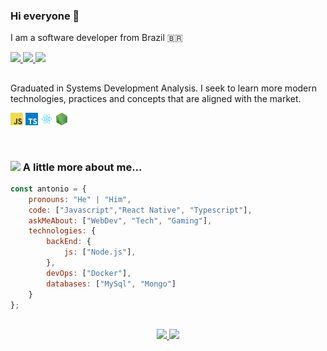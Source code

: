 ### Hi everyone 🖖
I am a software developer from Brazil 🇧🇷

<p align="left">
  <a href="mailto:antoniopsilva083@gmail.com" alt="Gmail">
  <img src="https://img.shields.io/badge/-Antonio%20Silva-red?style=flat-square&logo=Gmail&logoColor=white&link=mailto:antoniopsilva083@gmail.com" />
 </a>
  
  <a href="https://www.linkedin.com/in/antoniosilva-developer/" alt="Linkedin">
  <img src="https://img.shields.io/badge/-Antonio%20Silva-blue?style=flat-square&logo=Linkedin&logoColor=white&link=https://www.linkedin.com/in/antoniosilva-developer" />
 </a>
      
  <a href="https://twitter.com/AntonioSilva_83" alt="Twitter">
  <img src="https://img.shields.io/badge/-Antonio%20Silva-blue?style=flat-square&logo=Twitter&logoColor=white&link=https://www.twitter.com/AntonioSilva_83" />
 </a>
  
</p>

##

<p>
Graduated in Systems Development Analysis. I seek to learn more modern technologies, practices and concepts that are aligned with the market.
<p />
  
<p align="left">
<code><img height="20" src="https://raw.githubusercontent.com/github/explore/80688e429a7d4ef2fca1e82350fe8e3517d3494d/topics/javascript/javascript.png"></code>
<code><img height="20" src="https://raw.githubusercontent.com/github/explore/80688e429a7d4ef2fca1e82350fe8e3517d3494d/topics/typescript/typescript.png"></code>
<code><img height="20" src="https://raw.githubusercontent.com/github/explore/80688e429a7d4ef2fca1e82350fe8e3517d3494d/topics/react/react.png"></code>
<code><img height="20" src="https://raw.githubusercontent.com/github/explore/80688e429a7d4ef2fca1e82350fe8e3517d3494d/topics/nodejs/nodejs.png"></code>
<p/>
  
<br>

### <img src="https://media.giphy.com/media/iIqmM5tTjmpOB9mpbn/giphy.gif" width="50"> A little more about me...  

```javascript
const antonio = {
    pronouns: "He" | "Him",
    code: ["Javascript","React Native", "Typescript"],
    askMeAbout: ["WebDev", "Tech", "Gaming"],
    technologies: {
        backEnd: {
            js: ["Node.js"],
        },
        devOps: ["Docker"],
        databases: ["MySql", "Mongo"]
    }
};
```
<br>

<div align="center">
  <a href="https://github.com/oantoniosilva">
  <img height="180em" src="https://github-readme-stats.vercel.app/api?username=oantoniosilva&show_icons=true&theme=gruvbox&include_all_commits=true&count_private=true"/>
  <img height="180em" src="https://github-readme-stats.vercel.app/api/top-langs/?username=oantoniosilva&layout=compact&langs_count=7&theme=gruvbox"/>
</div>  
